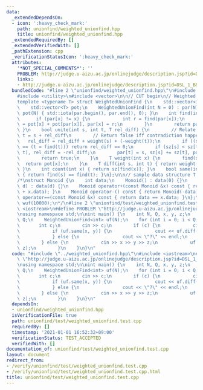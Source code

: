 ```yaml
---
data:
  _extendedDependsOn:
  - icon: ':heavy_check_mark:'
    path: unionfind/weighted_unionfind.hpp
    title: unionfind/weighted_unionfind.hpp
  _extendedRequiredBy: []
  _extendedVerifiedWith: []
  _pathExtension: cpp
  _verificationStatusIcon: ':heavy_check_mark:'
  attributes:
    '*NOT_SPECIAL_COMMENTS*': ''
    PROBLEM: http://judge.u-aizu.ac.jp/onlinejudge/description.jsp?id=DSL_1_B&lang=jp
    links:
    - http://judge.u-aizu.ac.jp/onlinejudge/description.jsp?id=DSL_1_B&lang=jp
  bundledCode: "#line 2 \"unionfind/weighted_unionfind.hpp\"\n#include <numeric>\n\
    #include <utility>\n#include <vector>\n\n// CUT begin\n// Weighted UnionFind\n\
    template <typename T> struct WeightedUnionFind {\n    std::vector<int> par, sz;\n\
    \    std::vector<T> pot;\n    WeightedUnionFind(int N = 0) : par(N), sz(N, 1),\
    \ pot(N) { std::iota(par.begin(), par.end(), 0); }\n    int find(int x) {\n  \
    \      if (par[x] != x) {\n            int r = find(par[x]);\n            pot[x]\
    \ = pot[x] + pot[par[x]], par[x] = r;\n        }\n        return par[x];\n   \
    \ }\n    bool unite(int s, int t, T rel_diff) {\n        // Relate s and t by\
    \ t = s + rel_diff\n        // Return false iff contradiction happens.\n     \
    \   rel_diff = rel_diff + weight(s) + (-weight(t));\n        if ((s = find(s))\
    \ == (t = find(t))) return rel_diff == 0;\n        if (sz[s] < sz[t]) std::swap(s,\
    \ t), rel_diff = -rel_diff;\n        par[t] = s, sz[s] += sz[t], pot[t] = rel_diff;\n\
    \        return true;\n    }\n    T weight(int x) {\n        find(x);\n      \
    \  return pot[x];\n    }\n    T diff(int s, int t) { return weight(t) + (-weight(s));\
    \ }\n    int count(int x) { return sz[find(x)]; }\n    bool same(int s, int t)\
    \ { return find(s) == find(t); }\n};\n\n// sample data structure T for WeightedUnionFind<T>\n\
    /*\nstruct Monoid {\n    int data;\n    Monoid() : data(0) {}\n    Monoid(int\
    \ d) : data(d) {}\n    Monoid operator+(const Monoid &x) const { return Monoid(this->data\
    \ + x.data); }\n    Monoid operator-() const { return Monoid(-data); }\n    bool\
    \ operator==(const Monoid &x) const { return data == x.data; }\n};\nWeightedUnionFind<Monoid>\
    \ wuf(10000);\n*/\n#line 2 \"unionfind/test/weighted_unionfind.test.cpp\"\n#include\
    \ <iostream>\n#define PROBLEM \"http://judge.u-aizu.ac.jp/onlinejudge/description.jsp?id=DSL_1_B&lang=jp\"\
    \nusing namespace std;\n\nint main() {\n    int N, Q, x, y, z;\n    cin >> N >>\
    \ Q;\n    WeightedUnionFind<int> uf(N);\n    for (int i = 0; i < Q; i++) {\n \
    \       int c;\n        cin >> c;\n        if (c) {\n            cin >> x >> y;\n\
    \            if (uf.same(x, y)) {\n                cout << uf.diff(x, y) << endl;\n\
    \            } else {\n                cout << \"?\" << endl;\n            }\n\
    \        } else {\n            cin >> x >> y >> z;\n            uf.unite(x, y,\
    \ z);\n        }\n    }\n}\n"
  code: "#include \"../weighted_unionfind.hpp\"\n#include <iostream>\n#define PROBLEM\
    \ \"http://judge.u-aizu.ac.jp/onlinejudge/description.jsp?id=DSL_1_B&lang=jp\"\
    \nusing namespace std;\n\nint main() {\n    int N, Q, x, y, z;\n    cin >> N >>\
    \ Q;\n    WeightedUnionFind<int> uf(N);\n    for (int i = 0; i < Q; i++) {\n \
    \       int c;\n        cin >> c;\n        if (c) {\n            cin >> x >> y;\n\
    \            if (uf.same(x, y)) {\n                cout << uf.diff(x, y) << endl;\n\
    \            } else {\n                cout << \"?\" << endl;\n            }\n\
    \        } else {\n            cin >> x >> y >> z;\n            uf.unite(x, y,\
    \ z);\n        }\n    }\n}\n"
  dependsOn:
  - unionfind/weighted_unionfind.hpp
  isVerificationFile: true
  path: unionfind/test/weighted_unionfind.test.cpp
  requiredBy: []
  timestamp: '2021-01-01 16:52:32+09:00'
  verificationStatus: TEST_ACCEPTED
  verifiedWith: []
documentation_of: unionfind/test/weighted_unionfind.test.cpp
layout: document
redirect_from:
- /verify/unionfind/test/weighted_unionfind.test.cpp
- /verify/unionfind/test/weighted_unionfind.test.cpp.html
title: unionfind/test/weighted_unionfind.test.cpp
---
```

